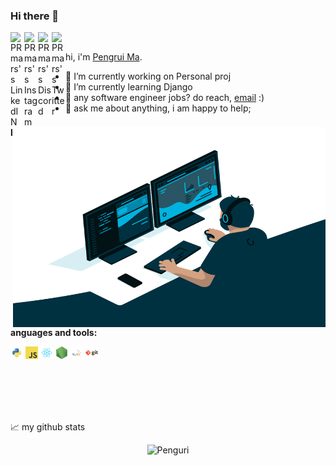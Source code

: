 ### Hi there 👋
<a href="https://www.linkedin.com/in/pengrui-ma-aa2846214/">
  <img align="left" alt="PRmars's LinkedIN" width="22px" src="https://raw.githubusercontent.com/peterthehan/peterthehan/master/assets/linkedin.svg" />
</a>
<a href="https://www.instagram.com/pengruizz/">
  <img align="left" alt="PRmars's Instagram" width="22px" src="https://raw.githubusercontent.com/hussainweb/hussainweb/main/icons/instagram.png" />
</a>
<a href="hhttps://discord.gg/PddCWk3Dtu">
  <img align="left" alt="PRmars's Discord" width="22px" src="https://raw.githubusercontent.com/peterthehan/peterthehan/master/assets/discord.svg" />
</a>
<a href="https://twitter.com">
  <img align="left" alt="PRmars's Twitter" width="22px" src="https://raw.githubusercontent.com/peterthehan/peterthehan/master/assets/twitter.svg" />
</a>

<br />

<img align="right" alt="GIF" src="code.gif" width="500" height="320" />

hi, i'm [Pengrui Ma](https://www.pengruima.com).

- 🔭 I’m currently working on Personal proj
- 🌱 I’m currently learning Django
- 💼 any software engineer jobs? do reach, [email](mailto:pengruima@outlook.com) :)
- 💬 ask me about anything, i am happy to help;


**languages and tools:**  

<code><img height="20" src="https://raw.githubusercontent.com/github/explore/80688e429a7d4ef2fca1e82350fe8e3517d3494d/topics/python/python.png"></code>
<code><img height="20" src="https://raw.githubusercontent.com/github/explore/80688e429a7d4ef2fca1e82350fe8e3517d3494d/topics/javascript/javascript.png"></code>
<code><img height="20" src="https://raw.githubusercontent.com/github/explore/80688e429a7d4ef2fca1e82350fe8e3517d3494d/topics/react/react.png"></code>
<code><img height="20" src="https://raw.githubusercontent.com/github/explore/80688e429a7d4ef2fca1e82350fe8e3517d3494d/topics/nodejs/nodejs.png"></code>
<code><img height="20" src="https://raw.githubusercontent.com/github/explore/80688e429a7d4ef2fca1e82350fe8e3517d3494d/topics/mysql/mysql.png"></code>
<code><img height="20" src="https://raw.githubusercontent.com/github/explore/80688e429a7d4ef2fca1e82350fe8e3517d3494d/topics/git/git.png"></code>








<br />
<br />
<br />
<br />

📈 my github stats

<p align="center"> <img src="https://github-readme-stats.vercel.app/api?username=PRmars86&show_icons=true&theme=gotham" alt="Penguri" />
